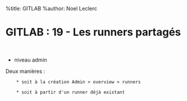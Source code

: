 %title: GITLAB
%author: Noel Leclerc


# GITLAB : 19 - Les runners partagés


<br>

* niveau admin

Deux manières :

		* soit à la création Admin > overview > runners

		* soit à partir d'un runner déjà existant
